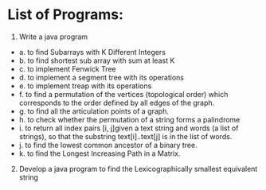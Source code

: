 # List of Programs:
1. Write a java program
- a. to find Subarrays with K Different Integers
- b. to find shortest sub array with sum at least K
- c. to implement Fenwick Tree
- d. to implement a segment tree with its operations
- e. to implement treap with its operations
- f. to find a permutation of the vertices (topological order) which corresponds to the order 
defined by all edges of the graph.
- g. to find all the articulation points of a graph.
- h. to check whether the permutation of a string forms a palindrome
- i. to return all index pairs [i, j]given a text string and words (a list of strings), so that the 
substring text[i]..text[j] is in the list of words.
- j. to find the lowest common ancestor of a binary tree.
- k. to find the Longest Increasing Path in a Matrix.
2. Develop a java program to find the Lexicographically smallest equivalent string